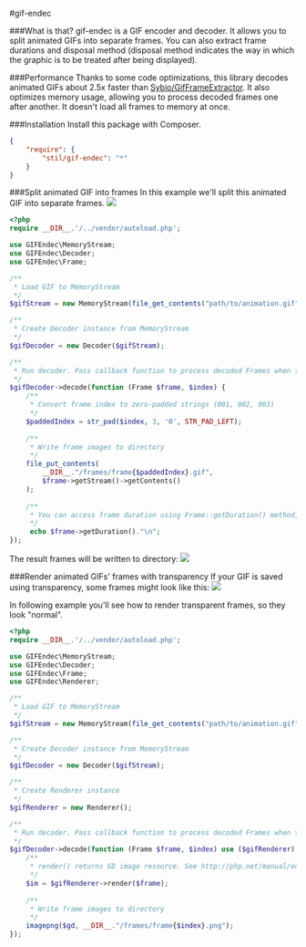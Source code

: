 #gif-endec

###What is that?
gif-endec is a GIF encoder and decoder. It allows you to split animated GIFs into separate frames. You can also extract frame durations and disposal method (disposal method indicates the way in which the graphic is to be treated after being displayed).

###Performance
Thanks to some code optimizations, this library decodes animated GIFs about 2.5x faster than [Sybio/GifFrameExtractor](https://github.com/Sybio/GifFrameExtractor). It also optimizes memory usage, allowing you to process decoded frames one after another. It doesn't load all frames to memory at once.

###Installation
Install this package with Composer.
```json
{
    "require": {
        "stil/gif-endec": "*"
    }
}
```

###Split animated GIF into frames
In this example we'll split this animated GIF into separate frames.
![](https://raw.githubusercontent.com/stil/gif-endec/master/tests/gifs/test1.gif)


```php
<?php
require __DIR__.'/../vendor/autoload.php';

use GIFEndec\MemoryStream;
use GIFEndec\Decoder;
use GIFEndec\Frame;

/**
 * Load GIF to MemoryStream
 */
$gifStream = new MemoryStream(file_get_contents("path/to/animation.gif"));

/**
 * Create Decoder instance from MemoryStream
 */
$gifDecoder = new Decoder($gifStream);

/**
 * Run decoder. Pass callback function to process decoded Frames when they're ready.
 */
$gifDecoder->decode(function (Frame $frame, $index) {
    /**
     * Convert frame index to zero-padded strings (001, 002, 003)
     */
    $paddedIndex = str_pad($index, 3, '0', STR_PAD_LEFT);
    
    /**
     * Write frame images to directory
     */
    file_put_contents(
        __DIR__."/frames/frame{$paddedIndex}.gif",
        $frame->getStream()->getContents()
    );
    
    /**
     * You can access frame duration using Frame::getDuration() method, ex.:
     */
     echo $frame->getDuration()."\n";
});
```

The result frames will be written to directory:
![](http://i.imgur.com/NLwHdo4.png)

###Render animated GIFs' frames with transparency
If your GIF is saved using transparency, some frames might look like this:
![](http://i.imgur.com/NIJGVnw.png)

In following example you'll see how to render transparent frames, so they look "normal".
```php
<?php
require __DIR__.'/../vendor/autoload.php';

use GIFEndec\MemoryStream;
use GIFEndec\Decoder;
use GIFEndec\Frame;
use GIFEndec\Renderer;

/**
 * Load GIF to MemoryStream
 */
$gifStream = new MemoryStream(file_get_contents("path/to/animation.gif"));

/**
 * Create Decoder instance from MemoryStream
 */
$gifDecoder = new Decoder($gifStream);

/**
 * Create Renderer instance
 */
$gifRenderer = new Renderer();

/**
 * Run decoder. Pass callback function to process decoded Frames when they're ready.
 */
$gifDecoder->decode(function (Frame $frame, $index) use ($gifRenderer) {
    /**
     * render() returns GD image resource. See http://php.net/manual/en/book.image.php
     */
    $im = $gifRenderer->render($frame);
    
    /**
     * Write frame images to directory
     */
    imagepng($gd, __DIR__."/frames/frame{$index}.png");
});
```



